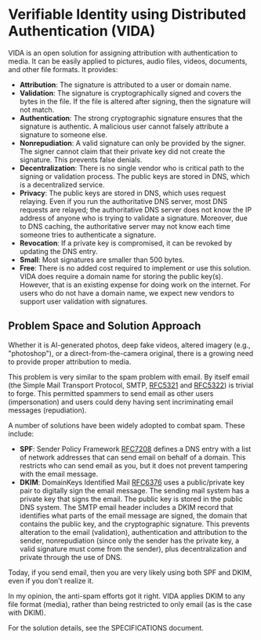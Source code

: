 # Verifiable Identity using Distributed Authentication (VIDA)

VIDA is an open solution for assigning attribution with authentication to media. It can be easily applied to pictures, audio files, videos, documents, and other file formats. It provides:
- **Attribution**: The signature is attributed to a user or domain name.
- **Validation**: The signature is cryptographically signed and covers the bytes in the file. If the file is altered after signing, then the signature will not match.
- **Authentication**: The strong cryptographic signature ensures that the signature is authentic. A malicious user cannot falsely attribute a signature to someone else.
- **Nonrepudiation**: A valid signature can only be provided by the signer. The signer cannot claim that their private key did not create the signature. This prevents false denials.
- **Decentralization**: There is no single vendor who is critical path to the signing or validation process. The public keys are stored in DNS, which is a decentralized service.
- **Privacy**: The public keys are stored in DNS, which uses request relaying. Even if you run the authoritative DNS server, most DNS requests are relayed; the authoritative DNS server does not know the IP address of anyone who is trying to validate a signature. Moreover, due to DNS caching, the authoritative server may not know each time someone tries to authenticate a signature.
- **Revocation**: If a private key is compromised, it can be revoked by updating the DNS entry.
- **Small**: Most signatures are smaller than 500 bytes.
- **Free**: There is no added cost required to implement or use this solution. VIDA does require a domain name for storing the public key(s). However, that is an existing expense for doing work on the internet. For users who do not have a domain name, we expect new vendors to support user validation with signatures.

## Problem Space and Solution Approach
Whether it is AI-generated photos, deep fake videos, altered imagery (e.g., "photoshop"), or a direct-from-the-camera original, there is a growing need to provide proper attribution to media.

This problem is very similar to the spam problem with email. By itself email (the Simple Mail Transport Protocol, SMTP, [RFC5321](https://datatracker.ietf.org/doc/html/rfc5321) and [RFC5322](https://datatracker.ietf.org/doc/html/rfc5322)) is trivial to forge. This permitted spammers to send email as other users (impersonation) and users could deny having sent incriminating email messages (repudiation).

A number of solutions have been widely adopted to combat spam. These include:
- **SPF**: Sender Policy Framework [RFC7208](https://datatracker.ietf.org/doc/html/rfc7208) defines a DNS entry with a list of network addresses that can send email on behalf of a domain. This restricts who can send email as you, but it does not prevent tampering with the email message.
- **DKIM**: DomainKeys Identified Mail [RFC6376](https://datatracker.ietf.org/doc/html/rfc6376) uses a public/private key pair to digitally sign the email message. The sending mail system has a private key that signs the email. The public key is stored in the public DNS system. The SMTP email header includes a DKIM record that identifies what parts of the email message are signed, the domain that contains the public key, and the cryptographic signature. This prevents alteration to the email (validation), authentication and attribution to the sender, nonrepudiation (since only the sender has the private key, a valid signature must come from the sender), plus decentralization and private through the use of DNS.

Today, if you send email, then you are very likely using both SPF and DKIM, even if you don't realize it.

In my opinion, the anti-spam efforts got it right. VIDA applies DKIM to any file format (media), rather than being restricted to only email (as is the case with DKIM).

For the solution details, see the SPECIFICATIONS document.

